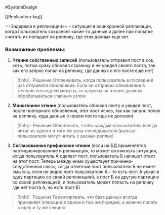 #SystemDesign 

[[Replication-lag]]

==Задержка в репликации== - ситуация в асинхронной репликации, когда пользователь сохраняет какие-то данные и далее при попытке считать их попадает на реплику, где этих данных еще нет

### Возможные проблемы:
1. **Чтение собственных записей** (пользователь отправил пост в соц сеть, потом сразу обновил страницу и не увидел своего поста, так как его запрос попал на реплику, где данных о его посте еще нет)
>[!info]-  Решение
> Отслеживать, когда пользователь в последний раз отправлял обновление. Если он отправил обновление в течение последней минуты, то запросы на чтение должны обрабатываться главным узлом

2.  **Монотонное чтение** (пользователь обновил ленту и увидел пост, после повторного обновления, этот пост исчез, так как запрос попал на реплику, куда данные о новом посте еще не доехали)
> [!info]- Решение
> Обеспечить, чтобы каждый пользователь всегда читал из одного и того же узла-последователя (разные пользователи могут читать с разных реплик)

3. **Согласованное префиксное чтение** (если на БД применяется партиционированние и репликация, то может возникнуть ситуация, когда пользователь А сделает пост, пользователь Б напишет ответ на этот пост. Теперь между ними существует причинно-следственная связь, когда ответный пост пользователя Б не имеет смыслы, если не видно пост пользователя А - то есть пост А уехал в одну партицию со своей репликацией, а пост Б на другую партицию со своей репликацией, и пользователь может попасть на реплику где нет поста А, но есть пост Б)
> [!info]- Решение
> Гарантировать, что база данных всегда применяет операции в одном и том же порядке, а именно писать в одну и ту же секцию